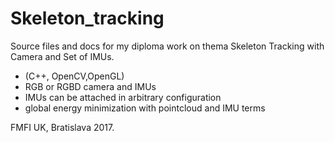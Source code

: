 # Skeleton_tracking
Source files and docs for my diploma work on thema Skeleton Tracking with Camera and Set of IMUs.
- (C++, OpenCV,OpenGL)
- RGB or RGBD camera and IMUs
- IMUs can be attached in arbitrary configuration
- global energy minimization with pointcloud and IMU terms

FMFI UK, Bratislava 2017.
